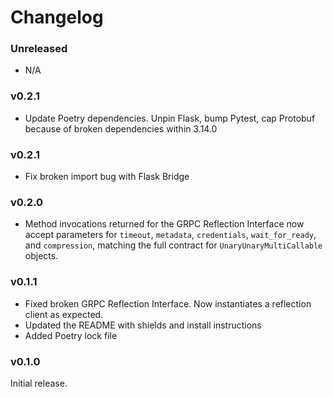 Changelog
=========

### Unreleased

* N/A

### v0.2.1

* Update Poetry dependencies. Unpin Flask, bump Pytest, cap Protobuf because of broken dependencies within 3.14.0

### v0.2.1

* Fix broken import bug with Flask Bridge

### v0.2.0

* Method invocations returned for the GRPC Reflection Interface now accept parameters for `timeout`, `metadata`, `credentials`, `wait_for_ready`, and `compression`, matching the full contract for `UnaryUnaryMultiCallable` objects.

### v0.1.1

* Fixed broken GRPC Reflection Interface. Now instantiates a reflection client as expected.
* Updated the README with shields and install instructions
* Added Poetry lock file

### v0.1.0

Initial release.
